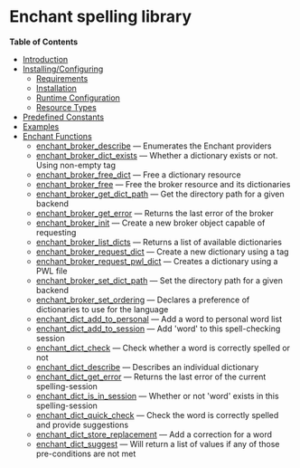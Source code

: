 Enchant spelling library
========================

**Table of Contents**

-   [Introduction](/intro/enchant.html)
-   [Installing/Configuring](/enchant/setup.html)
    -   [Requirements](/enchant/setup.html#Requirements)
    -   [Installation](/enchant/setup.html#Installation)
    -   [Runtime
        Configuration](/enchant/setup.html#Runtime%20Configuration)
    -   [Resource Types](/enchant/setup.html#Resource%20Types)
-   [Predefined Constants](/enchant/constants.html)
-   [Examples](/enchant/examples.html)
-   [Enchant Functions](/ref/enchant.html)
    -   [enchant\_broker\_describe](/ref/enchant.html#enchant_broker_describe)
        — Enumerates the Enchant providers
    -   [enchant\_broker\_dict\_exists](/ref/enchant.html#enchant_broker_dict_exists)
        — Whether a dictionary exists or not. Using non-empty tag
    -   [enchant\_broker\_free\_dict](/ref/enchant.html#enchant_broker_free_dict)
        — Free a dictionary resource
    -   [enchant\_broker\_free](/ref/enchant.html#enchant_broker_free) —
        Free the broker resource and its dictionaries
    -   [enchant\_broker\_get\_dict\_path](/ref/enchant.html#enchant_broker_get_dict_path)
        — Get the directory path for a given backend
    -   [enchant\_broker\_get\_error](/ref/enchant.html#enchant_broker_get_error)
        — Returns the last error of the broker
    -   [enchant\_broker\_init](/ref/enchant.html#enchant_broker_init) —
        Create a new broker object capable of requesting
    -   [enchant\_broker\_list\_dicts](/ref/enchant.html#enchant_broker_list_dicts)
        — Returns a list of available dictionaries
    -   [enchant\_broker\_request\_dict](/ref/enchant.html#enchant_broker_request_dict)
        — Create a new dictionary using a tag
    -   [enchant\_broker\_request\_pwl\_dict](/ref/enchant.html#enchant_broker_request_pwl_dict)
        — Creates a dictionary using a PWL file
    -   [enchant\_broker\_set\_dict\_path](/ref/enchant.html#enchant_broker_set_dict_path)
        — Set the directory path for a given backend
    -   [enchant\_broker\_set\_ordering](/ref/enchant.html#enchant_broker_set_ordering)
        — Declares a preference of dictionaries to use for the language
    -   [enchant\_dict\_add\_to\_personal](/ref/enchant.html#enchant_dict_add_to_personal)
        — Add a word to personal word list
    -   [enchant\_dict\_add\_to\_session](/ref/enchant.html#enchant_dict_add_to_session)
        — Add 'word' to this spell-checking session
    -   [enchant\_dict\_check](/ref/enchant.html#enchant_dict_check) —
        Check whether a word is correctly spelled or not
    -   [enchant\_dict\_describe](/ref/enchant.html#enchant_dict_describe)
        — Describes an individual dictionary
    -   [enchant\_dict\_get\_error](/ref/enchant.html#enchant_dict_get_error)
        — Returns the last error of the current spelling-session
    -   [enchant\_dict\_is\_in\_session](/ref/enchant.html#enchant_dict_is_in_session)
        — Whether or not 'word' exists in this spelling-session
    -   [enchant\_dict\_quick\_check](/ref/enchant.html#enchant_dict_quick_check)
        — Check the word is correctly spelled and provide suggestions
    -   [enchant\_dict\_store\_replacement](/ref/enchant.html#enchant_dict_store_replacement)
        — Add a correction for a word
    -   [enchant\_dict\_suggest](/ref/enchant.html#enchant_dict_suggest)
        — Will return a list of values if any of those pre-conditions
        are not met
